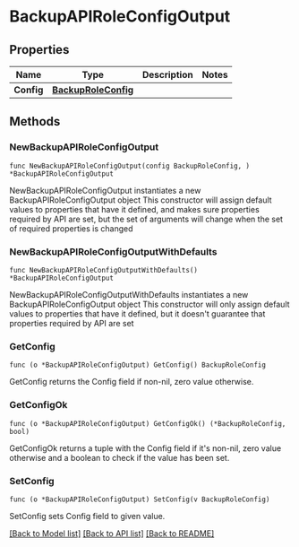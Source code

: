 # BackupAPIRoleConfigOutput

## Properties

Name | Type | Description | Notes
------------ | ------------- | ------------- | -------------
**Config** | [**BackupRoleConfig**](BackupRoleConfig.md) |  | 

## Methods

### NewBackupAPIRoleConfigOutput

`func NewBackupAPIRoleConfigOutput(config BackupRoleConfig, ) *BackupAPIRoleConfigOutput`

NewBackupAPIRoleConfigOutput instantiates a new BackupAPIRoleConfigOutput object
This constructor will assign default values to properties that have it defined,
and makes sure properties required by API are set, but the set of arguments
will change when the set of required properties is changed

### NewBackupAPIRoleConfigOutputWithDefaults

`func NewBackupAPIRoleConfigOutputWithDefaults() *BackupAPIRoleConfigOutput`

NewBackupAPIRoleConfigOutputWithDefaults instantiates a new BackupAPIRoleConfigOutput object
This constructor will only assign default values to properties that have it defined,
but it doesn't guarantee that properties required by API are set

### GetConfig

`func (o *BackupAPIRoleConfigOutput) GetConfig() BackupRoleConfig`

GetConfig returns the Config field if non-nil, zero value otherwise.

### GetConfigOk

`func (o *BackupAPIRoleConfigOutput) GetConfigOk() (*BackupRoleConfig, bool)`

GetConfigOk returns a tuple with the Config field if it's non-nil, zero value otherwise
and a boolean to check if the value has been set.

### SetConfig

`func (o *BackupAPIRoleConfigOutput) SetConfig(v BackupRoleConfig)`

SetConfig sets Config field to given value.



[[Back to Model list]](../README.md#documentation-for-models) [[Back to API list]](../README.md#documentation-for-api-endpoints) [[Back to README]](../README.md)



